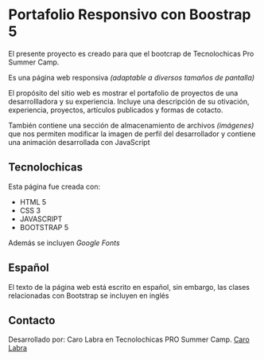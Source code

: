 # Portafolio Responsivo con Boostrap 5

El presente proyecto es creado para que el bootcrap de Tecnolochicas Pro Summer Camp.

Es una página web responsiva *(adaptable a diversos tamaños de pantalla)*

El propósito del sitio web es mostrar el portafolio de proyectos de una desarrollladora y su experiencia.
Incluye una descripción de su otivación, experiencia, proyectos, artículos publicados y formas de cotacto.

También contiene una sección de almacenamiento de archivos *(imágenes)* que nos permiten modificar la imagen de perfil del desarrollador y contiene una animación desarrollada con JavaScript

## Tecnolochicas

Esta página fue creada con:

* HTML 5
* CSS 3
* JAVASCRIPT
* BOOTSTRAP 5

Además se incluyen *Google Fonts*

## Español
 El texto de la página web está escrito en español, sin embargo, las clases relacionadas con Bootstrap se incluyen en inglés

 ## Contacto

 Desarrollado por: Caro Labra en Tecnolochicas PRO Summer Camp.
 [Caro Labra]()